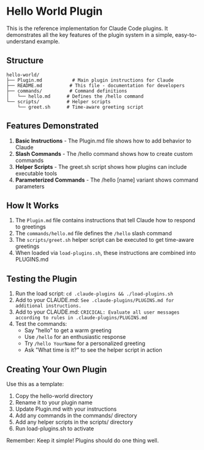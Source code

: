 # Hello World Plugin

This is the reference implementation for Claude Code plugins. It demonstrates all the key features of the plugin system in a simple, easy-to-understand example.

## Structure

```
hello-world/
├── Plugin.md           # Main plugin instructions for Claude
├── README.md          # This file - documentation for developers
├── commands/          # Command definitions
│   └── hello.md      # Defines the /hello command
└── scripts/          # Helper scripts
    └── greet.sh      # Time-aware greeting script
```

## Features Demonstrated

1. **Basic Instructions** - The Plugin.md file shows how to add behavior to Claude
2. **Slash Commands** - The /hello command shows how to create custom commands
3. **Helper Scripts** - The greet.sh script shows how plugins can include executable tools
4. **Parameterized Commands** - The /hello [name] variant shows command parameters

## How It Works

1. The `Plugin.md` file contains instructions that tell Claude how to respond to greetings
2. The `commands/hello.md` file defines the `/hello` slash command
3. The `scripts/greet.sh` helper script can be executed to get time-aware greetings
4. When loaded via `load-plugins.sh`, these instructions are combined into PLUGINS.md

## Testing the Plugin

1. Run the load script: `cd .claude-plugins && ./load-plugins.sh`
2. Add to your CLAUDE.md: `See .claude-plugins/PLUGINS.md for additional instructions.`
2. Add to your CLAUDE.md: `CRICICAL: Evaluate all user messages according to rules in .claude-plugins/PLUGINS.md` 
3. Test the commands:
   - Say "hello" to get a warm greeting
   - Use `/hello` for an enthusiastic response
   - Try `/hello YourName` for a personalized greeting
   - Ask "What time is it?" to see the helper script in action

## Creating Your Own Plugin

Use this as a template:

1. Copy the hello-world directory
2. Rename it to your plugin name
3. Update Plugin.md with your instructions
4. Add any commands in the commands/ directory
5. Add any helper scripts in the scripts/ directory
6. Run load-plugins.sh to activate

Remember: Keep it simple! Plugins should do one thing well.